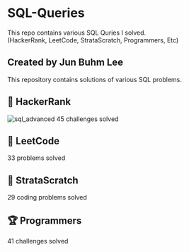 SQL-Queries
===
This repo contains various SQL Quries I solved.  
(HackerRank, LeetCode, StrataScratch, Programmers, Etc)

Created by Jun Buhm Lee
---
This repository contains solutions of various SQL problems.

🎯 HackerRank
---
![sql_advanced](https://user-images.githubusercontent.com/103108988/197455648-161e785e-d853-4974-bdc5-e8040939934b.png)
45 challenges solved

🎯 LeetCode
---
33 problems solved

🎯 StrataScratch
---
29 coding problems solved

🏆 Programmers
---
41 challenges solved
